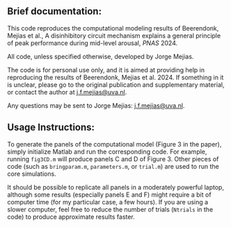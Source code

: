 Brief documentation:
--------------------

This code reproduces the computational modeling results of Beerendonk, Mejias et al., A disinhibitory circuit mechanism explains a general principle of peak performance during mid-level arousal, *PNAS* 2024.

All code, unless specified otherwise, developed by Jorge Mejias. 

The code is for personal use only, and it is aimed at providing help in reproducing the results of Beerendonk, Mejias et al. 2024. If something in it is unclear, please go to the original publication and supplementary material, or contact the author at j.f.mejias@uva.nl. 

Any questions may be sent to Jorge Mejias: j.f.mejias@uva.nl.


Usage Instructions:
-------------------

To generate the panels of the computational model (Figure 3 in the paper), simply initialize Matlab and run the corresponding code. For example, running `fig3CD.m` will produce panels C and D of Figure 3. Other pieces of code (such as `bringparam.m`, `parameters.m`, or `trial.m`) are used to run the core simulations.

It should be possible to replicate all panels in a moderately powerful laptop, although some results (especially panels E and F) might require a bit of computer time (for my particular case, a few hours). If you are using a slower computer, feel free to reduce the number of trials (`Ntrials` in the code) to produce approximate results faster.
